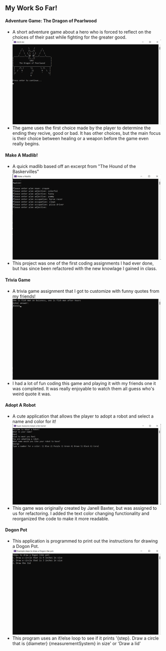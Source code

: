 ## My Work So Far!
#### Adventure Game: The Dragon of Pearlwood
- A short adventure game about a hero who is forced to reflect on the choices of their past while fighting for the greater good.
![AdventureGame](https://raw.githubusercontent.com/DCCraanen/DCCraanen.github.io/main/AdventureGameSS.png)
- The game uses the first choice made by the player to determine the ending they recive, good or bad. It has other choices, but the main focus is their choice between healing or a weapon before the game even really begins.
#### Make A Madlib!
- A quick madlib based off an excerpt from "The Hound of the Baskervilles"
![MadLib](https://raw.githubusercontent.com/DCCraanen/DCCraanen.github.io/main/MadlibSS.png)
- This project was one of the first coding assignments I had ever done, but has since been refactored with the new knowlage I gained in class. 
#### Trivia Game
- A trivia game assignment that I got to customize with funny quotes from my friends!
![TriviaGame](https://raw.githubusercontent.com/DCCraanen/DCCraanen.github.io/main/TriviaGameSS.png)
- I had a lot of fun coding this game and playing it with my friends one it was completed. It was really enjoyable to watch them all guess who's weird quote it was.
#### Adopt A Robot
- A cute application that allows the player to adopt a robot and select a name and color for it!
![AdoptARobot](https://raw.githubusercontent.com/DCCraanen/DCCraanen.github.io/main/AdoptARobotSS.png)
- This game was originally created by Janell Baxter, but was assigned to us for refactoring. I added the text color changing functionality and reorganized the code to make it more readable.
#### Dogon Pot 
- This application is programmed to print out the instructions for drawing a Dogon Pot. 
![DogonPot](https://raw.githubusercontent.com/DCCraanen/DCCraanen.github.io/main/DogonPotSS.png)
- This program uses an if/else loop to see if it prints '{step}. Draw a circle that is {diameter} {measurementSystem} in size' or 'Draw a lid'
